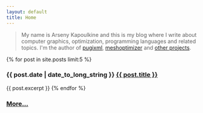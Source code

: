 ```yaml
---
layout: default
title: Home
---
```


> My name is Arseny Kapoulkine and this is my blog where I write about computer graphics, optimization, programming languages and related topics.
> I'm the author of [pugixml](https://pugixml.org), [meshoptimizer](https://github.com/zeux/meshoptimizer) and [other projects](https://github.com/zeux/).

{% for post in site.posts limit:5 %}
### {{ post.date | date_to_long_string }} <a href="{{ post.url }}">{{ post.title }}</a>
{{ post.excerpt }}
{% endfor %}

### [More...](/archives/)
